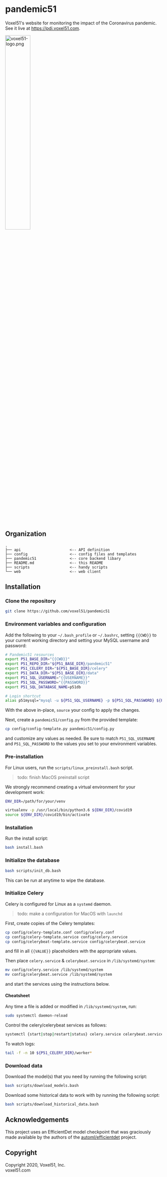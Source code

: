 # pandemic51

Voxel51's website for monitoring the impact of the Coronavirus pandemic.
See it live at https://pdi.voxel51.com.

<img src="https://user-images.githubusercontent.com/3719547/74191434-8fe4f500-4c21-11ea-8d73-555edfce0854.png" alt="voxel51-logo.png" width="40%"/>


## Organization

```
.
├── api                      <-- API definition
├── config                   <-- config files and templates
├── pandemic51               <-- core backend libary
├── README.md                <-- this README
├── scripts                  <-- handy scripts
└── web                      <-- web client
```


## Installation

### Clone the repository

```bash
git clone https://github.com/voxel51/pandemic51
```

### Environment variables and configuration

Add the following to your `~/.bash_profile` or `~/.bashrc`, setting `{{CWD}}`
to your current working directory and setting your MySQL username and password:

```bash
# Pandemic51 resources
export P51_BASE_DIR="{{CWD}}"
export P51_REPO_DIR="${P51_BASE_DIR}/pandemic51"
export P51_CELERY_DIR="${P51_BASE_DIR}/celery"
export P51_DATA_DIR="${P51_BASE_DIR}/data"
export P51_SQL_USERNAME="{{USERNAME}}"
export P51_SQL_PASSWORD="{{PASSWORD}}"
export P51_SQL_DATABASE_NAME=p51db

# Login shortcut
alias p51mysql="mysql -u ${P51_SQL_USERNAME} -p ${P51_SQL_PASSWORD} ${P51_SQL_DATABASE_NAME}"
```

With the above in-place, `source` your config to apply the changes.

Next, create a `pandemic51/config.py` from the provided template:

```bash
cp config/config-template.py pandemic51/config.py
```

and customize any values as needed. Be sure to match `P51_SQL_USERNAME` and 
`P51_SQL_PASSWORD` to the values you set to your environment variables.

### Pre-installation

For Linux users, run the `scripts/linux_preinstall.bash` script.

> todo: finish MacOS preinstall script

We strongly recommend creating a virtual environment for your development work:

```bash
ENV_DIR=/path/for/your/venv

virtualenv -p /usr/local/bin/python3.6 ${ENV_DIR}/covid19
source ${ENV_DIR}/covid19/bin/activate
```

### Installation

Run the install script:

```bash
bash install.bash
```

### Initialize the database

```bash
bash scripts/init_db.bash
```

This can be run at anytime to wipe the database.

### Initialize Celery

Celery is configured for Linux as a `systemd` daemon.

> todo: make a configuration for MacOS with `launchd`

First, create copies of the Celery templates:

```bash
cp config/celery-template.conf config/celery.conf
cp config/celery-template.service config/celery.service
cp config/celerybeat-template.service config/celerybeat.service
```

and fill in all `{{VALUE}}` placeholders with the appropriate values.

Then place `celery.service` & `celerybeat.service` in `/lib/systemd/system`:

```bash
mv config/celery.service /lib/systemd/system
mv config/celerybeat.service /lib/systemd/system
```

and start the services using the instructions below.

#### Cheatsheet

Any time a file is added or modified in `/lib/systemd/system`, run:

```bash
sudo systemctl daemon-reload
```

Control the celery/celerybeat services as follows:

```bash
systemctl {start|stop|restart|status} celery.service celerybeat.service
```

To watch logs:

```bash
tail -f -n 10 ${P51_CELERY_DIR}/worker*
```

### Download data

Download the model(s) that you need by running the following script:

```bash
bash scripts/download_models.bash
```

Download some historical data to work with by running the following script:

```bash
bash scripts/download_historical_data.bash
```


## Acknowledgements

This project uses an EfficientDet model checkpoint that was graciously made
available by the authors of the
[automl/efficientdet](https://github.com/google/automl/tree/master/efficientdet)
project.


## Copyright

Copyright 2020, Voxel51, Inc.<br>
voxel51.com
